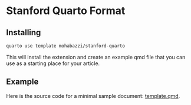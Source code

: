 # Stanford Quarto Format

## Installing

```bash
quarto use template mohabazzi/stanford-quarto
```

This will install the extension and create an example qmd file that you can use as a starting place for your article.

## Example

Here is the source code for a minimal sample document: [template.qmd](template.qmd).

